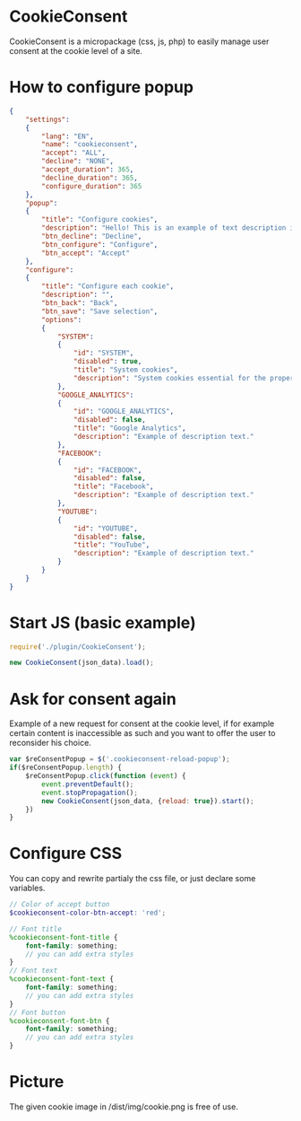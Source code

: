 # CookieConsent
CookieConsent is a micropackage (css, js, php) to easily manage user consent at the cookie level of a site.

# How to configure popup
```json
{ 
    "settings": 
    { 
        "lang": "EN",
        "name": "cookieconsent",
        "accept": "ALL",
        "decline": "NONE",
        "accept_duration": 365,
        "decline_duration": 365,
        "configure_duration": 365
    },
    "popup":
    {
        "title": "Configure cookies",
        "description": "Hello! This is an example of text description in cookie popup.",
        "btn_decline": "Decline",
        "btn_configure": "Configure",
        "btn_accept": "Accept"
    },
    "configure":
    {
        "title": "Configure each cookie",
        "description": "",
        "btn_back": "Back",
        "btn_save": "Save selection",
        "options":
        {
            "SYSTEM":
            {
                "id": "SYSTEM",
                "disabled": true,
                "title": "System cookies",
                "description": "System cookies essential for the proper functioning of the site."
            },
            "GOOGLE_ANALYTICS":
            {
                "id": "GOOGLE_ANALYTICS",
                "disabled": false,
                "title": "Google Analytics",
                "description": "Example of description text."
            },
            "FACEBOOK":
            {
                "id": "FACEBOOK",
                "disabled": false,
                "title": "Facebook",
                "description": "Example of description text."
            },
            "YOUTUBE":
            {
                "id": "YOUTUBE",
                "disabled": false,
                "title": "YouTube",
                "description": "Example of description text."
            }
        }
    }
}
```

# Start JS (basic example)
```js
require('./plugin/CookieConsent');

new CookieConsent(json_data).load();
```

# Ask for consent again
Example of a new request for consent at the cookie level, if for example certain content is inaccessible as such and you want to offer the user to reconsider his choice.
```js
var $reConsentPopup = $('.cookieconsent-reload-popup');
if($reConsentPopup.length) {
    $reConsentPopup.click(function (event) {
        event.preventDefault();
        event.stopPropagation();
        new CookieConsent(json_data, {reload: true}).start();
    })
}
```

# Configure CSS
You can copy and rewrite partialy the css file, or just declare some variables.
```scss
// Color of accept button
$cookieconsent-color-btn-accept: 'red';

// Font title
%cookieconsent-font-title {
    font-family: something;
    // you can add extra styles
}
// Font text
%cookieconsent-font-text {
    font-family: something;
    // you can add extra styles
}
// Font button
%cookieconsent-font-btn {
    font-family: something;
    // you can add extra styles
}
```

# Picture
The given cookie image in /dist/img/cookie.png is free of use.
